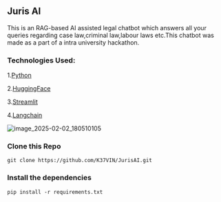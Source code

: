 ## Juris AI 
This is an RAG-based AI assisted legal chatbot which answers all your queries regarding case law,criminal law,labour laws etc.This chatbot was made as a part of a intra university hackathon.


### Technologies Used:

1.[Python](https://www.python.org/)

2.[HuggingFace](https://huggingface.co)

3.[Streamlit](https://streamlit.io)

4.[Langchain](https://www.langchain.com)


![image_2025-02-02_180510105](https://github.com/user-attachments/assets/a0f69d04-8399-4fdd-bf17-8eec3de85d08)


### Clone this Repo
```
git clone https://github.com/K37VIN/JurisAI.git
```

### Install the dependencies
```
pip install -r requirements.txt
```
